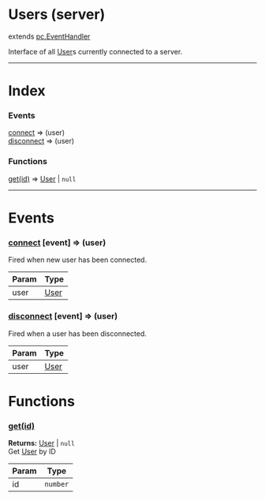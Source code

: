 # Users (server)
extends [pc.EventHandler]

Interface of all [User]s currently connected to a server.

---

# Index

### Events

<a href='#event_connect'>connect</a> => (user)  
<a href='#event_disconnect'>disconnect</a> => (user)  

### Functions

<a href='#function_get'>get(id)</a> => [User] &#124; `null`  


---



# Events

<a name='event_connect'></a>
### <a href='#event_connect'>connect</a> [event] => (user)  
Fired when new user has been connected.

| Param | Type |
| --- | --- |
| user | [User] |  


<a name='event_disconnect'></a>
### <a href='#event_disconnect'>disconnect</a> [event] => (user)  
Fired when a user has been disconnected.

| Param | Type |
| --- | --- |
| user | [User] |  


# Functions

<a name='function_get'></a>
### <a href='#function_get'>get(id)</a>  
  
**Returns:** [User] | `null`  
Get [User] by ID

| Param | Type |
| --- | --- |
| id | `number` |  




[pc.EventHandler]: https://developer.playcanvas.com/en/api/pc.EventHandler.html  
[User]: ./User.md  
